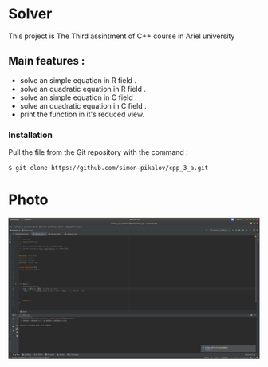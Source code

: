# Solver

This  project is The Third assintment of C++ course in  Ariel university 
  
 
 Main features : 
  -  
  - solve an simple equation in R field .
  - solve an quadratic equation in R field .
  - solve an simple equation in C field .
  - solve an quadratic equation in C field .
  - print the function in it's  reduced view.

 

  
### Installation



Pull the file from the Git repository with the command : 
```sh
$ git clone https://github.com/simon-pikalov/cpp_3_a.git

```

# Photo
![](photoLib/1.png)



